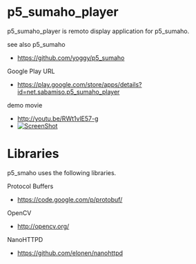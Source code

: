 p5_sumaho_player
========
p5_sumaho_player is remoto display application for p5_sumaho.

see also p5_sumaho
  * https://github.com/yoggy/p5_sumaho

Google Play URL
  * https://play.google.com/store/apps/details?id=net.sabamiso.p5_sumaho_player

demo movie
  * http://youtu.be/RWt1vlE57-g
  * [![ScreenShot](https://farm8.staticflickr.com/7125/13623802903_857e5497bd_m.jpg)](http://youtu.be/RWt1vlE57-g)

Libraries
========
p5_smaho uses the following libraries.

Protocol Buffers
* https://code.google.com/p/protobuf/

OpenCV
* http://opencv.org/

NanoHTTPD
* https://github.com/elonen/nanohttpd

